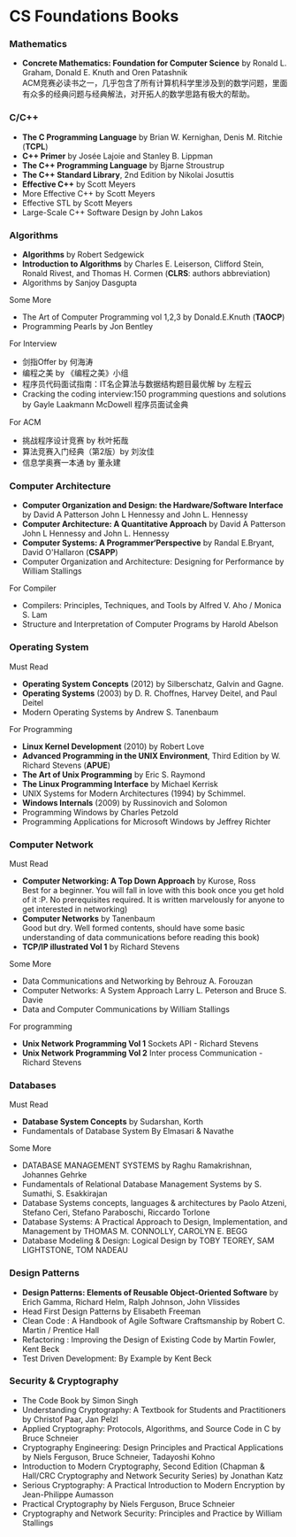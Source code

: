 # CS Foundations Books

### Mathematics

- **Concrete Mathematics: Foundation for Computer Science** by Ronald L. Graham, Donald E. Knuth and Oren Patashnik  
ACM竞赛必读书之一，几乎包含了所有计算机科学里涉及到的数学问题，里面有众多的经典问题与经典解法，对开拓人的数学思路有极大的帮助。

### C/C++

- **The C Programming Language** by Brian W. Kernighan, Denis M. Ritchie (**TCPL**)
- **C++ Primer** by Josée Lajoie and Stanley B. Lippman
- **The C++ Programming Language** by Bjarne Stroustrup
- **The C++ Standard Library**, 2nd Edition by Nikolai Josuttis
- **Effective C++** by Scott Meyers
- More Effective C++ by Scott Meyers
- Effective STL by Scott Meyers
- Large-Scale C++ Software Design by John Lakos

### Algorithms

- **Algorithms** by Robert Sedgewick
- **Introduction to Algorithms** by Charles E. Leiserson, Clifford Stein, Ronald Rivest, and Thomas H. Cormen (**CLRS**: authors abbreviation)
- Algorithms by Sanjoy Dasgupta


Some More

- The Art of Computer Programming vol 1,2,3 by Donald.E.Knuth (**TAOCP**)
- Programming Pearls by Jon Bentley 

For Interview

- 剑指Offer by 何海涛 
- 编程之美 by 《编程之美》小组
- 程序员代码面试指南：IT名企算法与数据结构题目最优解 by 左程云 
- Cracking the coding interview:150 programming questions and solutions by Gayle Laakmann McDowell  程序员面试金典

For ACM

- 挑战程序设计竞赛 by 秋叶拓哉
- 算法竞赛入门经典（第2版）by  刘汝佳 
- 信息学奥赛一本通 by 董永建

### Computer Architecture

- **Computer Organization and Design: the Hardware/Software Interface** by David A Patterson John L Hennessy and John L. Hennessy
- **Computer Architecture: A Quantitative Approach** by David A Patterson John L Hennessy and John L. Hennessy
- **Computer Systems: A Programmer‘Perspective** by Randal E.Bryant, David O'Hallaron (**CSAPP**)
- Computer Organization and Architecture: Designing for Performance by William Stallings 

For Compiler

- Compilers: Principles, Techniques, and Tools by  Alfred V. Aho / Monica S. Lam 
- Structure and Interpretation of Computer Programs by Harold Abelson 

### Operating System

Must Read 

- **Operating System Concepts** (2012) by Silberschatz, Galvin and Gagne.
- **Operating Systems** (2003) by D. R. Choffnes, Harvey Deitel, and Paul Deitel
- Modern Operating Systems by Andrew S. Tanenbaum

For Programming

- **Linux Kernel Development** (2010) by Robert Love
- **Advanced Programming in the UNIX Environment**, Third Edition by W. Richard Stevens  (**APUE**)
- **The Art of Unix Programming** by Eric S. Raymond
- **The Linux Programming Interface** by Michael Kerrisk
- UNIX Systems for Modern Architectures (1994) by Schimmel.
- **Windows Internals** (2009) by Russinovich and Solomon
- Programming Windows by Charles Petzold 
- Programming Applications for Microsoft Windows by Jeffrey Richter 


### Computer Network

Must Read

- **Computer Networking: A Top Down Approach** by Kurose, Ross  
  Best for a beginner. You will fall in love with this book once you get hold of it :P. No prerequisites required. It is written marvelously for anyone to get interested in networking)
- **Computer Networks** by Tanenbaum  
  Good but dry. Well formed contents, should have some basic understanding of data communications before reading this book)
- **TCP/IP illustrated Vol 1** by Richard Stevens

Some More

- Data Communications and Networking by Behrouz A. Forouzan
- Computer Networks: A System Approach Larry L. Peterson and Bruce S. Davie
- Data and Computer Communications by William Stallings

For programming

- **Unix Network Programming Vol 1** Sockets API - Richard Stevens
- **Unix Network Programming Vol 2** Inter process Communication - Richard Stevens

### Databases

Must Read

- **Database System Concepts** by Sudarshan, Korth
- Fundamentals of Database System By Elmasari & Navathe

Some More

- DATABASE MANAGEMENT SYSTEMS by Raghu Ramakrishnan, Johannes Gehrke
- Fundamentals of Relational Database Management Systems by S. Sumathi, S. Esakkirajan
- Database Systems concepts, languages & architectures by Paolo Atzeni, Stefano Ceri, Stefano Paraboschi, Riccardo Torlone
- Database Systems: A Practical Approach to Design, Implementation, and Management by THOMAS M. CONNOLLY, CAROLYN E. BEGG
- Database Modeling & Design: Logical Design by TOBY TEOREY, SAM LIGHTSTONE, TOM NADEAU



### Design Patterns

- **Design Patterns: Elements of Reusable Object-Oriented Software** by Erich Gamma, Richard Helm,  Ralph Johnson, John Vlissides 
- Head First Design Patterns by Elisabeth Freeman
- Clean Code : A Handbook of Agile Software Craftsmanship  by Robert C. Martin / Prentice Hall
- Refactoring : Improving the Design of Existing Code by Martin Fowler, Kent Beck 
- Test Driven Development: By Example by  Kent Beck 



### Security & Cryptography

- The Code Book by Simon Singh 
- Understanding Cryptography: A Textbook for Students and Practitioners by Christof Paar,  Jan Pelzl
- Applied Cryptography: Protocols, Algorithms, and Source Code in C by Bruce Schneier
- Cryptography Engineering: Design Principles and Practical Applications by Niels Ferguson,  Bruce Schneier, Tadayoshi Kohno
- Introduction to Modern Cryptography, Second Edition (Chapman & Hall/CRC Cryptography and Network Security Series) by Jonathan Katz
- Serious Cryptography: A Practical Introduction to Modern Encryption by Jean-Philippe Aumasson
- Practical Cryptography by Niels Ferguson,  Bruce Schneier
- Cryptography and Network Security: Principles and Practice by William Stallings

